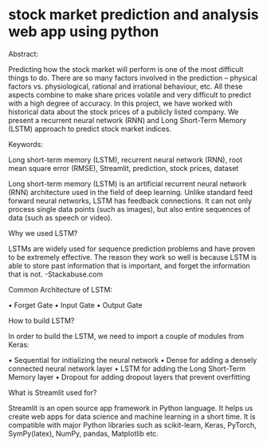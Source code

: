 # stock market prediction and analysis web app using python

Abstract:

Predicting how the stock market will perform is one of the most difficult things to do. There are so many factors involved in the prediction – physical factors vs. physiological, rational and irrational behaviour, etc. All these aspects combine to make share prices volatile and very difficult to predict with a high degree of accuracy. In this project, we have worked with historical data about the stock prices of a publicly listed company. We present a recurrent neural network (RNN) and Long Short-Term Memory (LSTM) approach to predict stock market indices. 

Keywords:

Long short-term memory (LSTM), recurrent neural network (RNN), root mean square error (RMSE), Streamlit, prediction, stock prices, dataset

Long short-term memory (LSTM) is an artificial recurrent neural network (RNN) architecture used in the field of deep learning. Unlike standard feed forward neural networks, LSTM has feedback connections. It can not only process single data points (such as images), but also entire sequences of data (such as speech or video).

Why we used LSTM?

LSTMs are widely used for sequence prediction problems and have proven to be extremely effective. The reason they work so well is because LSTM is able to store past information that is important, and forget the information that is not. -Stackabuse.com

Common Architecture of LSTM:

•	Forget Gate
•	Input Gate
•	Output Gate

How to build LSTM?

In order to build the LSTM, we need to import a couple of modules from Keras:

•	Sequential for initializing the neural network
•	Dense for adding a densely connected neural network layer
•	LSTM for adding the Long Short-Term Memory layer
•	Dropout for adding dropout layers that prevent overfitting

What is Streamlit used for?

Streamlit is an open source app framework in Python language. It helps us create web apps for data science and machine learning in a short time. It is compatible with major Python libraries such as scikit-learn, Keras, PyTorch, SymPy(latex), NumPy, pandas, Matplotlib etc.
